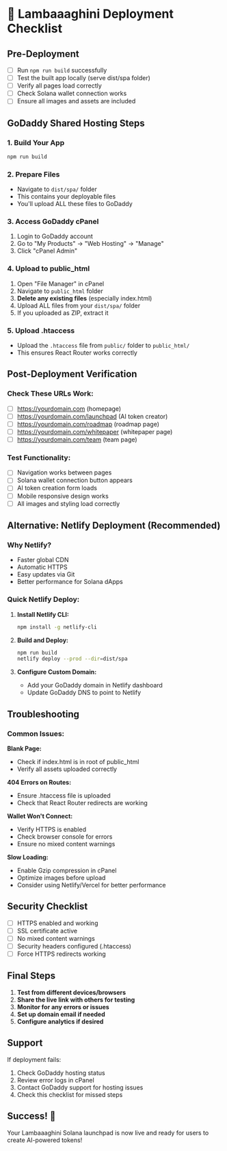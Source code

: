 # 🚀 Lambaaaghini Deployment Checklist

## Pre-Deployment

- [ ] Run `npm run build` successfully
- [ ] Test the built app locally (serve dist/spa folder)
- [ ] Verify all pages load correctly
- [ ] Check Solana wallet connection works
- [ ] Ensure all images and assets are included

## GoDaddy Shared Hosting Steps

### 1. Build Your App

```bash
npm run build
```

### 2. Prepare Files

- Navigate to `dist/spa/` folder
- This contains your deployable files
- You'll upload ALL these files to GoDaddy

### 3. Access GoDaddy cPanel

1. Login to GoDaddy account
2. Go to "My Products" → "Web Hosting" → "Manage"
3. Click "cPanel Admin"

### 4. Upload to public_html

1. Open "File Manager" in cPanel
2. Navigate to `public_html` folder
3. **Delete any existing files** (especially index.html)
4. Upload ALL files from your `dist/spa/` folder
5. If you uploaded as ZIP, extract it

### 5. Upload .htaccess

- Upload the `.htaccess` file from `public/` folder to `public_html/`
- This ensures React Router works correctly

## Post-Deployment Verification

### Check These URLs Work:

- [ ] https://yourdomain.com (homepage)
- [ ] https://yourdomain.com/launchpad (AI token creator)
- [ ] https://yourdomain.com/roadmap (roadmap page)
- [ ] https://yourdomain.com/whitepaper (whitepaper page)
- [ ] https://yourdomain.com/team (team page)

### Test Functionality:

- [ ] Navigation works between pages
- [ ] Solana wallet connection button appears
- [ ] AI token creation form loads
- [ ] Mobile responsive design works
- [ ] All images and styling load correctly

## Alternative: Netlify Deployment (Recommended)

### Why Netlify?

- Faster global CDN
- Automatic HTTPS
- Easy updates via Git
- Better performance for Solana dApps

### Quick Netlify Deploy:

1. **Install Netlify CLI:**

   ```bash
   npm install -g netlify-cli
   ```

2. **Build and Deploy:**

   ```bash
   npm run build
   netlify deploy --prod --dir=dist/spa
   ```

3. **Configure Custom Domain:**
   - Add your GoDaddy domain in Netlify dashboard
   - Update GoDaddy DNS to point to Netlify

## Troubleshooting

### Common Issues:

**Blank Page:**

- Check if index.html is in root of public_html
- Verify all assets uploaded correctly

**404 Errors on Routes:**

- Ensure .htaccess file is uploaded
- Check that React Router redirects are working

**Wallet Won't Connect:**

- Verify HTTPS is enabled
- Check browser console for errors
- Ensure no mixed content warnings

**Slow Loading:**

- Enable Gzip compression in cPanel
- Optimize images before upload
- Consider using Netlify/Vercel for better performance

## Security Checklist

- [ ] HTTPS enabled and working
- [ ] SSL certificate active
- [ ] No mixed content warnings
- [ ] Security headers configured (.htaccess)
- [ ] Force HTTPS redirects working

## Final Steps

1. **Test from different devices/browsers**
2. **Share the live link with others for testing**
3. **Monitor for any errors or issues**
4. **Set up domain email if needed**
5. **Configure analytics if desired**

## Support

If deployment fails:

1. Check GoDaddy hosting status
2. Review error logs in cPanel
3. Contact GoDaddy support for hosting issues
4. Check this checklist for missed steps

## Success! 🎉

Your Lambaaaghini Solana launchpad is now live and ready for users to create AI-powered tokens!
